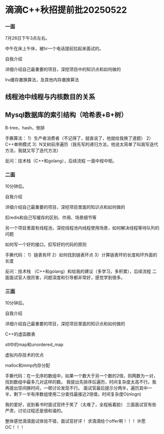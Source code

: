 # 滴滴C++秋招提前批20250522

### 一面

7月26日下午3点左右。

中午在床上午休，被hr一个电话提前拉起来面试的。

自我介绍

详细介绍自己最重要的项目，深挖项目中的知识点和如何做的

lru缓存置换算法，及其他内存置换算法

## 线程池中线程与内核数目的关系





## Mysql数据库的索引结构（哈希表+B+树）

B-tree，hash，倒排



手撕算法：
1）生产者消费者（不记得了，就直说了，他就给我换了道题）
2）C++单例模式
3）N叉树前序遍历（我先写的递归方法，他说太简单了叫我写迭代方法，我就又写了迭代方法）

反问：技术栈（C++和golang），后续流程
一面中规中矩。

### 二面

10分钟后。

自我介绍

详细介绍自己最重要的项目，深挖项目里面的知识点和如何做的

扣redis和自己写缓存的区别、作用、场景细节等

另一个项目里面有线程池，深挖线程池内线程使用场景，如何解决线程等待队列的问题

如何写一个好的接口，扣写好的代码的原则

手撕代码：
1）链表有环
2）如何找到链表环点
3）计算链表环的长度和环外面的长度

反问：技术栈 （C++和golang）和给我的建议（多学习，多积累），后续流程
二面面试官人很厉害，问题深度和引导都非常好，感觉学到很多。

### 三面

10分钟后。

自我介绍

详细介绍自己最重要的项目，深挖项目里面的知识点和如何做的

C++的虚函数表

stl中的map和unordered_map

虚拟内存技术的优点

malloc和mmp内存分配

手撕代码：在一无序的数组中，如果一个数大于另一个数的2倍，则两数为一对，找到数组中最多几对这样的数。
我提出先排序后遍历，时间复杂度太高不行。我再提出空间换时间，一顿讨论发现不行。
面试官最后提示分两半，遍历其中一半，剩下一半有序数组使用二分查找最接近2倍值，时间复杂度O(nlogn)

我的爱好，说到看书时面试官终于笑了（太难了，全程板着脸）
三面面试官有些严肃，讨论过程还是很和谐的。

整体感觉滴滴面试体验不错，面试官好评！
求滴滴给个offer啊！！！
许愿OC！！！